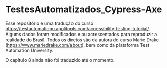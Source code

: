 # TestesAutomatizados_Cypress-Axe
Esse repositório é uma tradução do curso https://testautomationu.applitools.com/accessibility-testing-tutorial/. 
Algums dados foram modificados e ou acrescentados para reproduzir a realidade do Brasil.
Todos os diretos são da autora do curso Marie Drake (https://www.mariedrake.com/about), bem como da plataforma Test Automation University.

O capítulo 8 ainda não foi traduzido até o momento.
